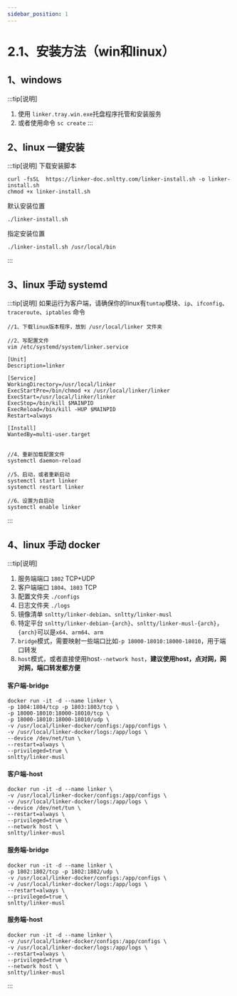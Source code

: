 ```yaml
---
sidebar_position: 1
---
```


# 2.1、安装方法（win和linux）

## 1、windows
:::tip[说明]
1. 使用 `linker.tray.win.exe`托盘程序托管和安装服务
2. 或者使用命令 `sc create`
:::

## 2、linux 一键安装
:::tip[说明]
下载安装脚本 
```
curl -fsSL  https://linker-doc.snltty.com/linker-install.sh -o linker-install.sh
chmod +x linker-install.sh
```
默认安装位置 
```
./linker-install.sh
```
指定安装位置 
```
./linker-install.sh /usr/local/bin
```
:::


## 3、linux 手动 systemd

:::tip[说明]
如果运行为客户端，请确保你的linux有`tuntap`模块、`ip`、`ifconfig`、`traceroute`、`iptables` 命令

```
//1、下载linux版本程序，放到 /usr/local/linker 文件夹

//2、写配置文件
vim /etc/systemd/system/linker.service

[Unit]
Description=linker

[Service]
WorkingDirectory=/usr/local/linker
ExecStartPre=/bin/chmod +x /usr/local/linker/linker
ExecStart=/usr/local/linker/linker
ExecStop=/bin/kill $MAINPID
ExecReload=/bin/kill -HUP $MAINPID
Restart=always

[Install]
WantedBy=multi-user.target


//4、重新加载配置文件
systemctl daemon-reload

//5、启动，或者重新启动
systemctl start linker
systemctl restart linker

//6、设置为自启动
systemctl enable linker
```
:::

## 4、linux 手动 docker

:::tip[说明]

1. 服务端端口 `1802` TCP+UDP
2. 客户端端口 `1804`、`1803` TCP
3. 配置文件夹 `./configs`
4. 日志文件夹 `./logs`
5. 镜像清单 `snltty/linker-debian`、`snltty/linker-musl`
6. 特定平台 `snltty/linker-debian-{arch}`、`snltty/linker-musl-{arch}`，`{arch}`可以是`x64`、`arm64`、`arm`
7. `bridge`模式，需要映射一些端口比如`-p 18000-18010:18000-18010`，用于端口转发
8. `host`模式，或者直接使用host`--network host`，**建议使用host，点对网，网对网，端口转发都方便**

#### 客户端-bridge
```
docker run -it -d --name linker \
-p 1804:1804/tcp -p 1803:1803/tcp \
-p 18000-18010:18000-18010/tcp \
-p 18000-18010:18000-18010/udp \
-v /usr/local/linker-docker/configs:/app/configs \
-v /usr/local/linker-docker/logs:/app/logs \
--device /dev/net/tun \
--restart=always \
--privileged=true \
snltty/linker-musl
```
#### 客户端-host
```
docker run -it -d --name linker \
-v /usr/local/linker-docker/configs:/app/configs \
-v /usr/local/linker-docker/logs:/app/logs \
--device /dev/net/tun \
--restart=always \
--privileged=true \
--network host \
snltty/linker-musl
```

#### 服务端-bridge
```
docker run -it -d --name linker \
-p 1802:1802/tcp -p 1802:1802/udp \
-v /usr/local/linker-docker/configs:/app/configs \
-v /usr/local/linker-docker/logs:/app/logs \
--restart=always \
--privileged=true \
snltty/linker-musl
```

#### 服务端-host
```
docker run -it -d --name linker \
-v /usr/local/linker-docker/configs:/app/configs \
-v /usr/local/linker-docker/logs:/app/logs \
--restart=always \
--privileged=true \
--network host \
snltty/linker-musl
```
:::
